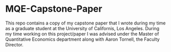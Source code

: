 # MQE-Capstone-Paper

This repo contains a copy of my capstone paper that I wrote during my time as a graduate student at the University of Californis, Los Angeles. During my time working on this project/paper I was advised under the Master of Quantitative Economics department along with Aaron Tornell, the Faculty Director.
